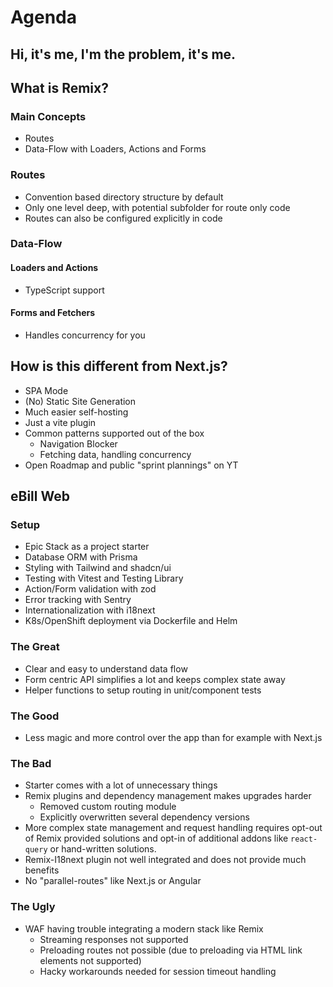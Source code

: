 # Agenda

## Hi, it's me, I'm the problem, it's me.

## What is Remix?

### Main Concepts

- Routes
- Data-Flow with Loaders, Actions and Forms

### Routes

- Convention based directory structure by default
- Only one level deep, with potential subfolder for route only code
- Routes can also be configured explicitly in code

### Data-Flow

#### Loaders and Actions

- TypeScript support

#### Forms and Fetchers

- Handles concurrency for you

## How is this different from Next.js?

- SPA Mode
- (No) Static Site Generation
- Much easier self-hosting
- Just a vite plugin
- Common patterns supported out of the box
  - Navigation Blocker
  - Fetching data, handling concurrency
- Open Roadmap and public "sprint plannings" on YT

## eBill Web

### Setup

- Epic Stack as a project starter
- Database ORM with Prisma
- Styling with Tailwind and shadcn/ui
- Testing with Vitest and Testing Library
- Action/Form validation with zod
- Error tracking with Sentry
- Internationalization with i18next
- K8s/OpenShift deployment via Dockerfile and Helm

### The Great

- Clear and easy to understand data flow
- Form centric API simplifies a lot and keeps complex state away
- Helper functions to setup routing in unit/component tests

### The Good

- Less magic and more control over the app than for example with Next.js

### The Bad

- Starter comes with a lot of unnecessary things
- Remix plugins and dependency management makes upgrades harder
  - Removed custom routing module
  - Explicitly overwritten several dependency versions
- More complex state management and request handling requires opt-out of Remix
  provided solutions and opt-in of additional addons like `react-query` or
  hand-written solutions.
- Remix-I18next plugin not well integrated and does not provide much benefits
- No "parallel-routes" like Next.js or Angular

### The Ugly

- WAF having trouble integrating a modern stack like Remix
  - Streaming responses not supported
  - Preloading routes not possible (due to preloading via HTML link elements not supported)
  - Hacky workarounds needed for session timeout handling
